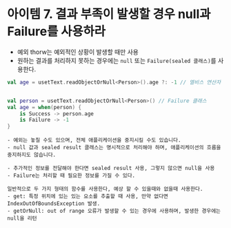 
# 아이템 7. 결과 부족이 발생할 경우 null과 Failure를 사용하라

- 예외 thorw는 예외적인 상황이 발생할 때만 사용
- 원하는 결과를 처리하지 못하는 경우에는 `null` 또는 `Failure(sealed 클래스)`를 사용한다.



```kotlin
val age = usetText.readObjectOrNull<Person>().age ?: -1 // 엘비스 연산자


val person = usetText.readObjectOrNull<Person>() // Failure 클래스
val age = when(person) {
    is Success -> person.age
    is Failure -> -1
}

```

```
- 예외는 놓칠 수도 있으며, 전체 애플리케이션을 중지시킬 수도 있습니다. 
- null 값과 sealed result 클래스는 명시적으로 처리해야 하며, 애플리케이션의 흐름을 중지하지도 않습니다.
```



```
- 추가적인 정보를 전달해야 한다면 sealed result 사용, 그렇지 않으면 null을 사용 
- Failure는 처리할 때 필요한 정보를 가질 수 있다.
```


```
일반적으로 두 가지 형태의 함수를 사용한다, 예상 할 수 있을때와 없을때 사용한다.
- get: 특정 위치에 있는 있는 요소를 추출할 때 사용, 만약 없다면 IndexOutOfBoundsException 발생. 
- getOrNull: out of range 오류가 발생할 수 있는 경우에 사용하며, 발생한 경우에는 null을 리턴
```